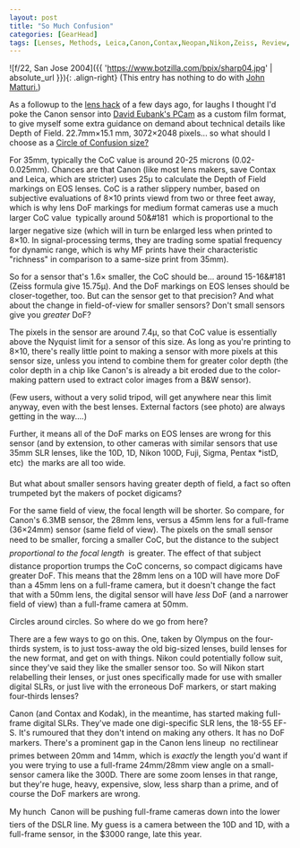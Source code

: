 ```yaml
---
layout: post
title: "So Much Confusion"
categories: [GearHead]
tags: [Lenses, Methods, Leica,Canon,Contax,Neopan,Nikon,Zeiss, Review, Rangefinder]
---
```



![f/22, San Jose 2004]({{ 'https://www.botzilla.com/bpix/sharp04.jpg' | absolute_url }}){: .align-right}
(This entry has nothing to do with <a href="http://circles-of-confusion.com/">John Matturi.</a>)

As a followup to the <a href="{{ site.baseurl }}{% post_url 2004-02-10-Hacking-the-EOS %}">lens hack</a> of a few days ago, for laughs I thought I'd poke the Canon sensor into <a href="http://www.davideubank.com/">David Eubank's PCam</a> as a custom film format, to give myself some extra guidance on demand about technical details like Depth of Field. 22.7mm&#215;15.1 mm, 3072&#215;2048 pixels... so what should I choose as a <a href="http://tangentsoft.net/fcalc/help/CoC.htm">Circle of Confusion size?</a>


<!--more-->
For 35mm, typically the CoC value is around 20-25 microns (0.02-0.025mm). Chances are that Canon (like most lens makers, save Contax and Leica, which are stricter) uses 25&#181; to calculate the Depth of Field markings on EOS lenses. CoC is a rather slippery number, based on subjective evaluations of 8&#215;10 prints viewd from two or three feet away, which is why lens DoF markings for medium format cameras use a much larger CoC value &#151; typically around 50&#181 &#151;  which is proportional to the larger negative size (which will in turn be enlarged less when printed to 8&#215;10. In signal-processing terms, they are trading some spatial frequency for dynamic range, which is why MF prints have their characteristic "richness" in comparison to a same-size print from 35mm).

So for a sensor that's 1.6&#215; smaller, the CoC should be... around 15-16&#181 (Zeiss formula give 15.75&#181;). And the DoF markings on EOS lenses should be closer-together, too. But can the sensor get to that precision? And what about the change in field-of-view for smaller sensors? Don't small sensors give you <i>greater</i> DoF?

The pixels in the sensor are around 7.4&#181;, so that CoC value is essentially above the Nyquist limit for a sensor of this size. As long as you're printing to 8&#215;10, there's really little point to making a sensor with more pixels at this sensor size, unless you intend to combine them for greater color depth (the color depth in a chip like Canon's is already a bit eroded due to the color-making pattern used to extract color images from a B&W sensor).

(Few users, without a very solid tripod, will get anywhere near this limit anyway, even with the best lenses. External factors (see photo) are always getting in the way....)

Further, it means all of the DoF marks on EOS lenses are wrong for this sensor (and by extension, to other cameras with similar sensors that use 35mm SLR lenses, like the 10D, 1D, Nikon 100D, Fuji, Sigma, Pentax *istD, etc) &#151; the marks are all too wide.

But what about smaller sensors having greater depth of field, a fact so often trumpeted byt the makers of pocket digicams?

For the same field of view, the focal length will be shorter. So compare, for Canon's 6.3MB sensor, the 28mm lens, versus a 45mm lens for a full-frame (36&#215;24mm) sensor (same field of view). The pixels on the small sensor need to be smaller, forcing a smaller CoC, but the distance to the subject &#151; <i>proportional to the focal length</i> &#151; is greater. The effect of that subject distance proportion trumps the CoC concerns, so compact digicams have greater DoF. This means that the 28mm lens on a 10D will have more DoF than a 45mm lens on a full-frame camera, but it doesn't change the fact that with a 50mm lens, the digital sensor will have <i>less</i> DoF (and a narrower field of view) than a full-frame camera at 50mm.

Circles around circles. So where do we go from here?

There are a few ways to go on this. One, taken by Olympus on the four-thirds system, is to just toss-away the old big-sized lenses, build lenses for the new format, and get on with things. Nikon could potentially follow suit, since they've said they like the smaller sensor too. So will Nikon start relabelling their lenses, or just ones specifically made for use with smaller digital SLRs, or just live with the erroneous DoF markers, or start making four-thirds lenses?

Canon (and Contax and Kodak), in the meantime, has started making full-frame digital SLRs. They've made one digi-specific SLR lens, the 18-55 EF-S. It's rumoured that they don't intend on making any others. It has no DoF markers. There's a prominent gap in the Canon lens lineup &#151; no rectilinear primes between 20mm and 14mm, which is <i>exactly</i> the length you'd want if you were trying to use a full-frame 24mm/28mm view angle on a small-sensor camera like the 300D. There are some zoom lenses in that range, but they're huge, heavy, expensive, slow, less sharp than a prime, and of course the DoF markers are wrong.

My hunch &#151; Canon will be pushing full-frame cameras down into the lower tiers of the DSLR line. My guess is a camera between the 10D and 1D, with a full-frame sensor, in the $3000 range, late this year.

